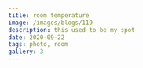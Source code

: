 ```yaml
---
title: room temperature
image: /images/blogs/119
description: this used to be my spot
date: 2020-09-22
tags: photo, room
gallery: 3
---
```

